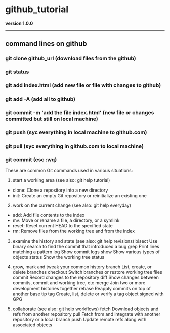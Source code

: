 # github_tutorial

**version 1.0.0**

---

## command lines on github

### git clone github_url (download files from the github)
### git status
### git add index.html (add new file or file with changes to github)
### git add -A (add all to github)
### git commit -m 'add the file index.html' (new file or changes committed but still on local machine)
### git push (syc everything in local machine to github.com)
### git pull (syc everything in github.com to local machine)
### git commit (esc :wq)


These are common Git commands used in various situations:

1. start a working area (see also: git help tutorial)
* clone:	Clone a repository into a new directory
* init:		Create an empty Git repository or reinitialize an existing one

2. work on the current change (see also: git help everyday)
* add: 		Add file contents to the index
* mv:		Move or rename a file, a directory, or a symlink
* reset:	Reset current HEAD to the specified state
* rm:		Remove files from the working tree and from the index

3. examine the history and state (see also: git help revisions)
	bisect     Use binary search to find the commit that introduced a bug
	grep       Print lines matching a pattern
	log        Show commit logs
	show       Show various types of objects
	status     Show the working tree status

4. grow, mark and tweak your common history
	branch     List, create, or delete branches
	checkout   Switch branches or restore working tree files
	commit     Record changes to the repository
	diff       Show changes between commits, commit and working tree, etc
	merge      Join two or more development histories together
	rebase     Reapply commits on top of another base tip
	tag        Create, list, delete or verify a tag object signed with GPG

5. collaborate (see also: git help workflows)
	fetch      Download objects and refs from another repository
	pull       Fetch from and integrate with another repository or a local branch
	push       Update remote refs along with associated objects